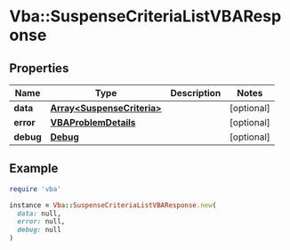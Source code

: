 # Vba::SuspenseCriteriaListVBAResponse

## Properties

| Name | Type | Description | Notes |
| ---- | ---- | ----------- | ----- |
| **data** | [**Array&lt;SuspenseCriteria&gt;**](SuspenseCriteria.md) |  | [optional] |
| **error** | [**VBAProblemDetails**](VBAProblemDetails.md) |  | [optional] |
| **debug** | [**Debug**](Debug.md) |  | [optional] |

## Example

```ruby
require 'vba'

instance = Vba::SuspenseCriteriaListVBAResponse.new(
  data: null,
  error: null,
  debug: null
)
```

